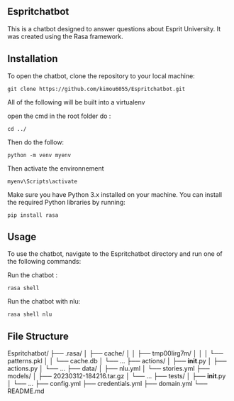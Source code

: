 
## Espritchatbot
This is a chatbot designed to answer questions about Esprit University. It was created using the Rasa framework.

## Installation
To open the chatbot, clone the repository to your local machine:

```
git clone https://github.com/kimou6055/Espritchatbot.git
```
All of the following will be built into a virtualenv

open the cmd in the root folder
do : 
```
cd ../

```

Then do the follow:

```
python -m venv myenv
```

Then activate the environnement
```
myenv\Scripts\activate
```

Make sure you have Python 3.x installed on your machine. You can install the required Python libraries by running:

```
pip install rasa

```

## Usage
To use the chatbot, navigate to the Espritchatbot directory and run one of the following commands:

Run the chatbot :

```
rasa shell
```

Run the chatbot with nlu:

```
rasa shell nlu
```

## File Structure

Espritchatbot/
├── .rasa/
│   ├── cache/
│   │   ├── tmp00lirg7m/
│   │   │   └── patterns.pkl
│   │   └── cache.db
│   └── ...
├── actions/
│   ├── __init__.py
│   ├── actions.py
│   └── ...
├── data/
│   ├── nlu.yml
│   └── stories.yml
├── models/
│   ├── 20230312-184216.tar.gz
│   └── ...
├── tests/
│   ├── __init__.py
│   └── ...
├── config.yml
├── credentials.yml
├── domain.yml
└── README.md
